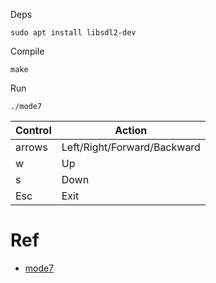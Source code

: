 Deps

    sudo apt install libsdl2-dev

Compile

    make

Run

    ./mode7


Control | Action
--------|-----------
arrows | Left/Right/Forward/Backward 
w | Up
s  | Down
Esc | Exit


# Ref

* [mode7](https://www.coranac.com/tonc/text/mode7.htm)